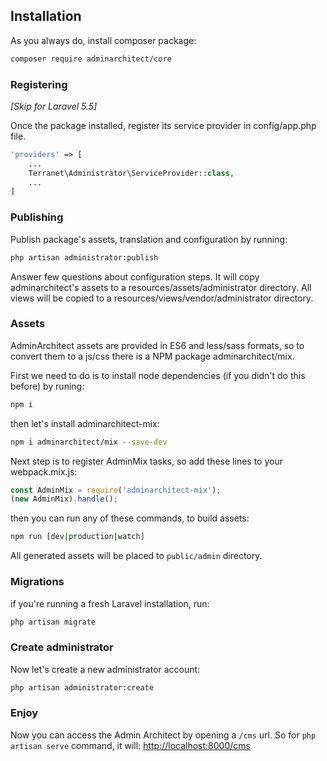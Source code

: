 ## Installation

As you always do, install composer package:

```bash
composer require adminarchitect/core
```

### Registering 
_[Skip for Laravel 5.5]_

Once the package installed, register its service provider in config/app.php file.

```php
'providers' => [
    ...
    Terranet\Administrator\ServiceProvider::class,
	...
]
```
### Publishing

Publish package's assets, translation and configuration by running:

```bash
php artisan administrator:publish
```
Answer few questions about configuration steps.
It will copy adminarchitect's assets to a resources/assets/administrator directory.
All views will be copied to a resources/views/vendor/administrator directory.

### Assets
AdminArchitect assets are provided in ES6 and less/sass formats, so to convert them to a js/css there is a NPM package adminarchitect/mix.

First we need to do is to install node dependencies (if you didn't do this before) by runing:

```bash
npm i
```

then let's install adminarchitect-mix:

```bash
npm i adminarchitect/mix --save-dev
```

Next step is to register AdminMix tasks, so add these lines to your webpack.mix.js:

```js
const AdminMix = require('adminarchitect-mix');
(new AdminMix).handle();
```

then you can run any of these commands, to build assets:
```bash
npm run [dev|production|watch]
```

All generated assets will be placed to `public/admin` directory.

### Migrations
if you're running a fresh Laravel installation, run:

```bash
php artisan migrate
```

### Create administrator

Now let's create a new administrator account:

```bash
php artisan administrator:create
```

### Enjoy

Now you can access the Admin Architect by opening a `/cms` url. 
So for `php artisan serve` command, it will: [http://localhost:8000/cms](http://localhost:8000/cms)